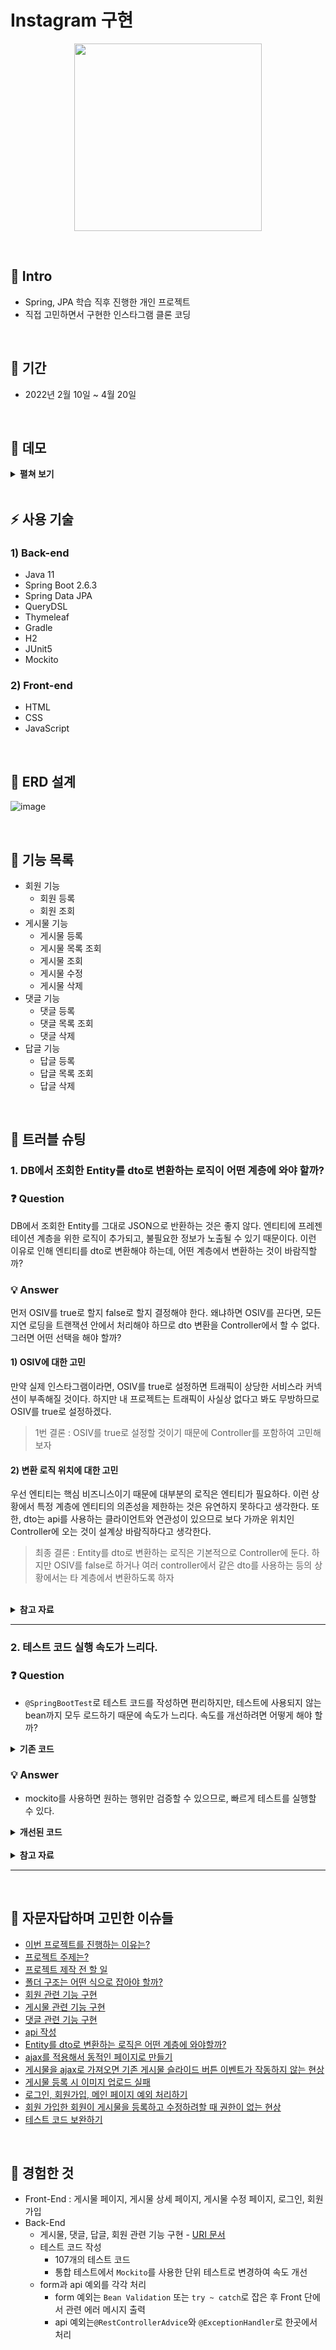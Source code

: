 # Instagram 구현
<p align="center"><img src="https://user-images.githubusercontent.com/87891581/165957434-b4f0ae25-853a-4757-aa2e-6a9386edd949.png" width="300" height="300"></p>

</br>

## :bookmark: Intro
- Spring, JPA 학습 직후 진행한 개인 프로젝트
- 직접 고민하면서 구현한 인스타그램 클론 코딩

</br>

## :calendar: 기간
- 2022년 2월 10일 ~ 4월 20일

</br>

## :eyes: 데모
<details>
<summary><b>펼쳐 보기</b></summary>
<div markdown="1">

|회원가입|로그인|
|:--:|:--:|
|<img src="https://user-images.githubusercontent.com/87891581/166108709-0b3d10bb-ac69-48ca-b46b-e4923a132e22.gif" width="370" height="300">|<img src="https://user-images.githubusercontent.com/87891581/166108738-fae2f9d1-bfca-4422-a56e-e690ff961fdd.gif" width="370" height="300">|

|게시물 더보기|닉네임으로 회원 검색|
|:--:|:--:|
|<img src="https://user-images.githubusercontent.com/87891581/166108747-b13fbfaf-649f-4ab0-92e5-dcfce4252e43.gif" width="370" height="300">|<img src="https://user-images.githubusercontent.com/87891581/166108753-fd2308e3-f32e-46c5-a984-76a5b48b6fbd.gif" width="370" height="300">|

|게시물 등록|게시물 수정|
|:--:|:--:|
|<img src="https://user-images.githubusercontent.com/87891581/166108741-0705ce3f-3552-4371-9836-3e9d4b5f88b1.gif" width="370" height="300">|<img src="https://user-images.githubusercontent.com/87891581/166108740-b6e3a5ba-2fd8-430d-b69b-c2f055cdea78.gif" width="370" height="300">|

|댓글 등록 및 삭제|답글 등록 및 삭제|
|:--:|:--:|
|<img src="https://user-images.githubusercontent.com/87891581/166108745-4f148f7e-fa8f-41b5-a2e3-83ebff3cb52c.gif" width="370" height="300">|<img src="https://user-images.githubusercontent.com/87891581/166108731-e702bcf4-de5f-41f2-a9ff-37b2dbc8536d.gif" width="370" height="300">|

</div>
</details>

</br>

## :zap: 사용 기술
### 1) Back-end
- Java 11
- Spring Boot 2.6.3
- Spring Data JPA
- QueryDSL
- Thymeleaf
- Gradle
- H2
- JUnit5
- Mockito

### 2) Front-end
- HTML
- CSS
- JavaScript

</br>

## :pushpin: ERD 설계

![image](https://user-images.githubusercontent.com/87891581/166134604-5b94d7e3-c4ca-4adf-b77e-9fd702e81ad1.png)

</br>

## :page_facing_up: 기능 목록

- 회원 기능
  - 회원 등록
  - 회원 조회
- 게시물 기능
  - 게시물 등록
  - 게시물 목록 조회
  - 게시물 조회
  - 게시물 수정
  - 게시물 삭제
- 댓글 기능
  - 댓글 등록
  - 댓글 목록 조회
  - 댓글 삭제
- 답글 기능
  - 답글 등록
  - 답글 목록 조회
  - 답글 삭제

</br>

## :mag_right: 트러블 슈팅
### 1. DB에서 조회한 Entity를 dto로 변환하는 로직이 어떤 계층에 와야 할까?
### :question: Question
DB에서 조회한 Entity를 그대로 JSON으로 반환하는 것은 좋지 않다. 엔티티에 프레젠테이션 계층을 위한 로직이 추가되고, 불필요한 정보가 노출될 수 있기 때문이다. 이런 이유로 인해 엔티티를 dto로 변환해야 하는데, 어떤 계층에서 변환하는 것이 바람직할까?

### :bulb: Answer
먼저 OSIV를 true로 할지 false로 할지 결정해야 한다. 왜냐하면 OSIV를 끈다면, 모든 지연 로딩을 트랜잭션 안에서 처리해야 하므로 dto 변환을 Controller에서 할 수 없다. 그러면 어떤 선택을 해야 할까?
#### 1) OSIV에 대한 고민
만약 실제 인스타그램이라면, OSIV를 true로 설정하면 트래픽이 상당한 서비스라 커넥션이 부족해질 것이다. 하지만 내 프로젝트는 트래픽이 사실상 없다고 봐도 무방하므로 OSIV를 true로 설정하겠다.
> 1번 결론 : OSIV를 true로 설정할 것이기 때문에 Controller를 포함하여 고민해보자
#### 2) 변환 로직 위치에 대한 고민
우선 엔티티는 핵심 비즈니스이기 때문에 대부분의 로직은 엔티티가 필요하다. 이런 상황에서 특정 계층에 엔티티의 의존성을 제한하는 것은 유연하지 못하다고 생각한다. 또한, dto는 api를 사용하는 클라이언트와 연관성이 있으므로 보다 가까운 위치인 Controller에 오는 것이 설계상 바람직하다고 생각한다.

> 최종 결론 : Entity를 dto로 변환하는 로직은 기본적으로 Controller에 둔다. 하지만 OSIV를 false로 하거나 여러 controller에서 같은 dto를 사용하는 등의 상황에서는 타 계층에서 변환하도록 하자

</br>

<details>
<summary><b>참고 자료</b></summary>
<div markdown="1">

- [Dto 사용시기에 대한 질문 - 인프런 | 질문 & 답변 (inflearn.com)](https://www.inflearn.com/questions/139564)
- [DTO 변환 시 우아한형제들은 어떻게 처리하시나요? - 인프런 | 질문 & 답변 (inflearn.com)](https://www.inflearn.com/questions/15292)
- [dto의 layer에대해 질문 드립니다. - 인프런 | 질문 & 답변 (inflearn.com)](https://www.inflearn.com/questions/53023)
- [궁금합니다. - 인프런 | 질문 & 답변 (inflearn.com)](https://www.inflearn.com/questions/30618)

</div>
</details>
<div markdown="1">

---

### 2. 테스트 코드 실행 속도가 느리다.
### :question: Question
- `@SpringBootTest`로 테스트 코드를 작성하면 편리하지만, 테스트에 사용되지 않는 bean까지 모두 로드하기 때문에 속도가 느리다. 속도를 개선하려면 어떻게 해야 할까?
<details>
<summary><b>기존 코드</b></summary>

``` java
@SpringBootTest
@Transactional
class MemberServiceTest {

    @Autowired
    MemberService memberService;

    @Autowired
    MemberRepository memberRepository;

    // 이하 생략
   
    @DisplayName("회원가입 - 별명 중복으로 인한 실패")
    @Test
    public void signUp_fail() {
        //given
        MemberDto memberDto =
                new MemberDto("email@naver.com", "이름", "junyoung", null);

        //when
        //then
        assertThatThrownBy(() -> memberService.signUp(memberDto))
                .isInstanceOf(CustomFormException.class);
    }

   // 이하 생략
} 
```

</div>
</details>


### :bulb: Answer
- mockito를 사용하면 원하는 행위만 검증할 수 있으므로, 빠르게 테스트를 실행할 수 있다.

<details>
<summary><b>개선된 코드</b></summary>
<div markdown="1">

```java
@ExtendWith(MockitoExtension.class)
class MemberServiceTest {

    @InjectMocks
    MemberService memberService;

    @Mock
    MemberRepository memberRepository;

    @DisplayName("회원가입")
    @Nested
    class signUpTest {
        // 이하 생략
  
        @DisplayName("실패 - 닉네임 중복")
        @Test
        void failByDuplicateNickname() {
            //given
            String nickname = "nickname";
            Member member = new Member(
                    Privacy.create("1234", "01011111111"),
                    nickname,
                    "name");

            when(memberRepository.findByNickname(nickname))
                    .thenReturn(Optional.of(member));

            MemberDto memberDto =
                    new MemberDto("email@naver.com", "name", "nickname", "1234");

            //when
            //then
            assertThatThrownBy(() -> memberService.signUp(memberDto))
                    .isExactlyInstanceOf(DuplicateNicknameException.class);
        }
  
        // 이하 생략
    }
  
    // 이하 생략
}
```

</div>
</details>

</br>

<details>
<summary><b>참고 자료</b></summary>
<div markdown="1">

- [7가지 유닛테스트 네이밍](https://it-is-mine.tistory.com/3)
- [Spring TEST 종류](https://lalwr.blogspot.com/2019/09/spring-test.html)
- [Spring Guide - 테스트 전략](https://cheese10yun.github.io/spring-guide-test-1/)
- [JUnit5 완벽 가이드](https://donghyeon.dev/junit/2021/04/11/JUnit5-%EC%99%84%EB%B2%BD-%EA%B0%80%EC%9D%B4%EB%93%9C/)
- [mockito 사용법](https://jdm.kr/blog/222)
- [Mockito 사용하기1](https://velog.io/@znftm97/Mockito-%EC%82%AC%EC%9A%A9%ED%95%98%EA%B8%B01)
</div>
</details>

---

</br>

## :file_folder: 자문자답하며 고민한 이슈들
- [이번 프로젝트를 진행하는 이유는?](https://github.com/JunYoung-C/Instagram/issues/1)
- [프로젝트 주제는?](https://github.com/JunYoung-C/Instagram/issues/3)
- [프로젝트 제작 전 할 일](https://github.com/JunYoung-C/Instagram/issues/4)
- [폴더 구조는 어떤 식으로 잡아야 할까?](https://github.com/JunYoung-C/Instagram/issues/9)
- [회원 관련 기능 구현](https://github.com/JunYoung-C/Instagram/issues/15)
- [게시물 관련 기능 구현](https://github.com/JunYoung-C/Instagram/issues/16)
- [댓글 관련 기능 구현](https://github.com/JunYoung-C/Instagram/issues/17)
- [api 작성](https://github.com/JunYoung-C/Instagram/issues/22)
- [Entity를 dto로 변환하는 로직은 어떤 계층에 와야할까?](https://github.com/JunYoung-C/Instagram/issues/24)
- [ajax를 적용해서 동적인 페이지로 만들기](https://github.com/JunYoung-C/Instagram/issues/29)
- [게시물을 ajax로 가져오면 기존 게시물 슬라이드 버튼 이벤트가 작동하지 않는 현상](https://github.com/JunYoung-C/Instagram/issues/30)
- [게시물 등록 시 이미지 업로드 실패](https://github.com/JunYoung-C/Instagram/issues/34)
- [로그인, 회원가입, 메인 페이지 예외 처리하기](https://github.com/JunYoung-C/Instagram/issues/38)
- [회원 가입한 회원이 게시물을 등록하고 수정하려할 때 권한이 없는 현상](https://github.com/JunYoung-C/Instagram/issues/40)
- [테스트 코드 보완하기](https://github.com/JunYoung-C/Instagram/issues/43)

</br>

## :closed_book: 경험한 것
- Front-End : 게시물 페이지, 게시물 상세 페이지, 게시물 수정 페이지, 로그인, 회원가입
- Back-End
    - 게시물, 댓글, 답글, 회원 관련 기능 구현 - [URI 문서](https://github.com/JunYoung-C/Instagram/wiki/URI-%EB%AC%B8%EC%84%9C-ver.2)
    - 테스트 코드 작성
        - 107개의 테스트 코드
        - 통합 테스트에서 `Mockito`를 사용한 단위 테스트로 변경하여 속도 개선
    - form과 api 예외를 각각 처리
        - form 예외는 `Bean Validation` 또는 `try ~ catch`로 잡은 후 Front 단에서 관련 에러 메시지 출력
        - api 예외는`@RestControllerAdvice`와 `@ExceptionHandler`로 한곳에서 처리
